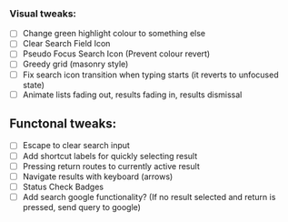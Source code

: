### Visual tweaks:

- [ ] Change green highlight colour to something else
- [ ] Clear Search Field Icon
- [ ] Pseudo Focus Search Icon (Prevent colour revert)
- [ ] Greedy grid (masonry style)
- [ ] Fix search icon transition when typing starts (it reverts to unfocused state)
- [ ] Animate lists fading out, results fading in, results dismissal

## Functonal tweaks:

- [ ] Escape to clear search input
- [ ] Add shortcut labels for quickly selecting result
- [ ] Pressing return routes to currently active result
- [ ] Navigate results with keyboard (arrows)
- [ ] Status Check Badges
- [ ] Add search google functionality? (If no result selected and return is pressed, send query to google)
